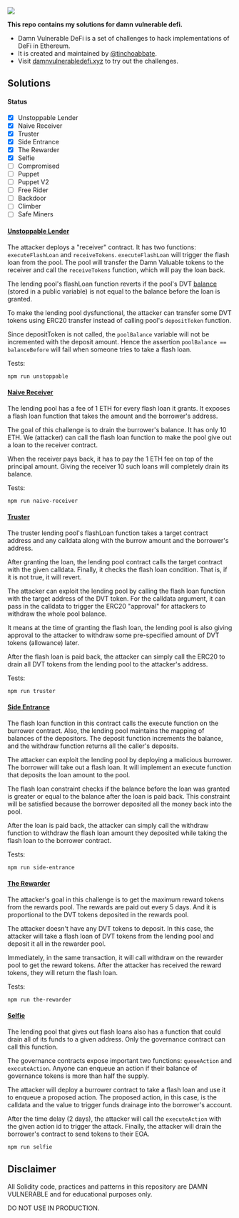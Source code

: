 ![](cover.png)

**This repo contains my solutions for damn vulnerable defi.**

- Damn Vulnerable DeFi is a set of challenges to hack implementations of DeFi in Ethereum. 
- It is created and maintained by [@tinchoabbate](https://twitter.com/tinchoabbate). 
- Visit [damnvulnerabledefi.xyz](https://damnvulnerabledefi.xyz) to try out the challenges.

## Solutions

#### Status 

- [X] Unstoppable Lender
- [X] Naive Receiver
- [X] Truster
- [X] Side Entrance
- [X] The Rewarder
- [X] Selfie
- [ ] Compromised
- [ ] Puppet
- [ ] Puppet V2
- [ ] Free Rider
- [ ] Backdoor
- [ ] Climber
- [ ] Safe Miners

#### [Unstoppable Lender](https://github.com/avichalp/damn-vulnerable-defi/blob/master/test/unstoppable/unstoppable.challenge.js)

The attacker deploys a "receiver" contract. It has two functions: `executeFlashLoan` and `receiveTokens`. `executeFlashLoan` will trigger the flash loan from the pool. The pool will transfer the Damn Valuable tokens to the receiver and call the `receiveTokens` function, which will pay the loan back.

The lending pool's flashLoan function reverts if the pool's DVT [balance](https://github.com/tinchoabbate/damn-vulnerable-defi/blob/v2.2.0/contracts/unstoppable/UnstoppableLender.sol#L19) (stored in a public variable) is not equal to the balance before the loan is granted. 

To make the lending pool dysfunctional, the attacker can transfer some DVT tokens using ERC20 transfer instead of calling pool's `depositToken` function. 

Since depositToken is not called, the `poolBalance` variable will not be incremented with the deposit amount. Hence the assertion `poolBalance == balanceBefore` will fail when someone tries to take a flash loan.

Tests:

```sh
npm run unstoppable
```

#### [Naive Receiver](https://github.com/tinchoabbate/damn-vulnerable-defi/blob/master/test/naive-receiver/naive-receiver.challenge.js) 
The lending pool has a fee of 1 ETH for every flash loan it grants. It exposes a flash loan function that takes the amount and the borrower's address. 

The goal of this challenge is to drain the burrower's balance. It has only 10 ETH. We
(attacker) can call the flash loan function to make the pool give out a loan to the receiver contract.

When the receiver pays back, it has to pay the 1 ETH fee on top of the principal amount. Giving the receiver 10 such loans will completely drain its balance.

Tests:
```sh
npm run naive-receiver
```

#### [Truster](https://github.com/tinchoabbate/damn-vulnerable-defi/blob/0ec96d4c2f52b40ee5d16d24ff87ea5997de0d0d/test/truster/truster.challenge.js)
The truster lending pool's flashLoan function takes a target contract address and any calldata along with the burrow amount and the borrower's address. 

After granting the loan, the lending pool contract calls the target contract with the given calldata. Finally, it checks the flash loan condition. That is, if it is not true, it will revert.

The attacker can exploit the lending pool by calling the flash loan function with the target address of the DVT token. For the calldata argument, it can pass in the calldata to trigger the ERC20 "approval" for attackers to withdraw the whole pool balance.

It means at the time of granting the flash loan, the lending pool is also giving approval to the attacker to withdraw some pre-specified amount of DVT tokens (allowance) later.

After the flash loan is paid back, the attacker can simply call the ERC20  to drain all DVT tokens from the lending pool to the attacker's address.

Tests:
```sh
npm run truster
```

#### [Side Entrance](https://github.com/tinchoabbate/damn-vulnerable-defi/blob/master/test/side-entrance/side-entrance.challenge.js)

The flash loan function in this contract calls the execute function on the burrower contract. Also, the lending pool maintains the mapping of balances of the depositors. The deposit function increments the balance, and the withdraw function returns all the caller's deposits.

The attacker can exploit the lending pool by deploying a malicious burrower. The borrower will take out a flash loan. It will implement an execute function that deposits the loan amount to the pool. 

The flash loan constraint checks if the balance before the loan was granted is greater or equal to the balance after the loan is paid back. This constraint will be satisfied because the borrower deposited all the money back into the pool. 

After the loan is paid back, the attacker can simply call the withdraw function to withdraw the flash loan amount they deposited while taking the flash loan to the borrower contract.

Tests:
```sh
npm run side-entrance
```

#### [The Rewarder](https://github.com/avichalp/damn-vulnerable-defi/blob/master/contracts/the-rewarder/RewardAttacker.sol)

The attacker's goal in this challenge is to get the maximum reward tokens from the rewards pool. The rewards are paid out every 5 days. And it is proportional to the DVT tokens deposited in the rewards pool. 

The attacker doesn't have any DVT tokens to deposit. In this case, the attacker will take a flash loan of DVT tokens from the lending pool and deposit it all in the rewarder pool. 

Immediately, in the same transaction, it will call withdraw on the rewarder pool to get the reward tokens. After the attacker has received the reward tokens, they will return the flash loan.

Tests:
```sh
npm run the-rewarder
```

#### [Selfie](https://github.com/avichalp/damn-vulnerable-defi/blob/master/contracts/selfie/SelfieAttacker.sol)

The lending pool that gives out flash loans also has a function that could drain all of its funds to a given address. Only the governance contract can call this function. 

The governance contracts expose important two functions: `queueAction` and `executeAction`.  Anyone can enqueue an action if their balance of governance tokens is more than half the supply. 

The attacker will deploy a burrower contract to take a flash loan and use it to enqueue a proposed action. The proposed action, in this case, is the calldata and the value to trigger funds drainage into the borrower's account.

After the time delay (2 days), the attacker will call the `executeAction` with the given action id to trigger the attack. Finally, the attacker will drain the borrower's contract to send tokens to their EOA.

```sh
npm run selfie
```


## Disclaimer

All Solidity code, practices and patterns in this repository are DAMN VULNERABLE and for educational purposes only.

DO NOT USE IN PRODUCTION.
